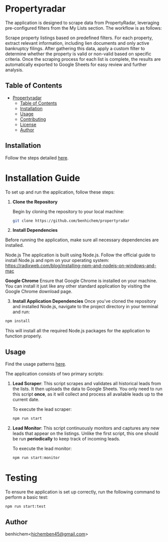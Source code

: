 # Propertyradar

The application is designed to scrape data from PropertyRadar, leveraging pre-configured filters from the My Lists section. The workflow is as follows:

Scrape property listings based on predefined filters.
For each property, extract relevant information, including lien documents and only active bankruptcy filings.
After gathering this data, apply a custom filter to determine whether the property is valid or non-valid based on specific criteria.
Once the scraping process for each list is complete, the results are automatically exported to Google Sheets for easy review and further analysis.

## Table of Contents

- [Propertyradar](#param-githubrepo--replace------titlecase)
  - [Table of Contents](#table-of-contents)
  - [Installation](#installation)
  - [Usage](#usage)
  - [Contributing](#contributing)
  - [License](#license)
  - [Author](#author)

## Installation

Follow the steps detailed [here](./INSTALL.md).

# Installation Guide

To set up and run the application, follow these steps:

1. **Clone the Repository**

   Begin by cloning the repository to your local machine:

   ```bash
   git clone https://github.com/benhichem/propertyradar

   ```

2. **Install Dependencies**

Before running the application, make sure all necessary dependencies are installed.

Node.js
The application is built using Node.js. Follow the official guide to install Node.js and npm on your operating system:
https://radixweb.com/blog/installing-npm-and-nodejs-on-windows-and-mac

**Google Chrome**
Ensure that Google Chrome is installed on your machine. You can install it just like any other standard application by visiting the Google Chrome download page.

3. **Install Application Dependencies**
   Once you've cloned the repository and installed Node.js, navigate to the project directory in your terminal and run:

```bash
npm install

```

This will install all the required Node.js packages for the application to function properly.

## Usage

Find the usage patterns [here](./USAGE.md).

The application consists of two primary scripts:

1. **Lead Scraper**: This script scrapes and validates all historical leads from the lists. It then uploads the data to Google Sheets. You only need to run this script **once**, as it will collect and process all available leads up to the current date.

   To execute the lead scraper:

   ```bash
   npm run start
   ```

2. **Lead Monitor**: This script continuously monitors and captures any new leads that appear on the listings. Unlike the first script, this one should be run **periodically** to keep track of incoming leads.

   To execute the lead monitor:

   ```bash
   npm run start:monitor
   ```

# Testing

To ensure the application is set up correctly, run the following command to perform a basic test:

```bash
npm run start:test
```

## Author

benhichem<<hichemben45@gmail.com>>
